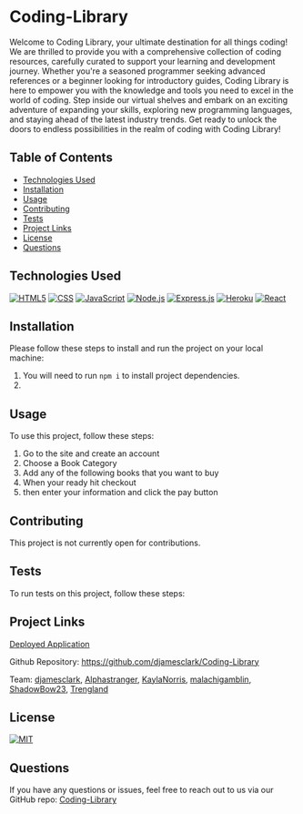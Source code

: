 # Coding-Library
Welcome to Coding Library, your ultimate destination for all things coding! We are thrilled to provide you with a comprehensive collection of coding resources, carefully curated to support your learning and development journey. Whether you're a seasoned programmer seeking advanced references or a beginner looking for introductory guides, Coding Library is here to empower you with the knowledge and tools you need to excel in the world of coding. Step inside our virtual shelves and embark on an exciting adventure of expanding your skills, exploring new programming languages, and staying ahead of the latest industry trends. Get ready to unlock the doors to endless possibilities in the realm of coding with Coding Library!
  
  
## Table of Contents

- [Technologies Used](#technologies-used)
- [Installation](#installation)
- [Usage](#usage)
- [Contributing](#contributing)
- [Tests](#tests)
- [Project Links](#project-links)
- [License](#license)
- [Questions](#questions)

## Technologies Used

[![HTML5](https://img.shields.io/badge/HTML5-v5-orange)](https://developer.mozilla.org/en-US/docs/Web/Guide/HTML/HTML5)
[![CSS](https://img.shields.io/badge/CSS-v3-blue)](https://developer.mozilla.org/en-US/docs/Web/CSS)
[![JavaScript](https://img.shields.io/badge/JavaScript-ES6+-yellow)](https://www.ecma-international.org/ecma-262/)
[![Node.js](https://img.shields.io/badge/Node.js-v14.17.0-green)](https://nodejs.org/)
[![Express.js](https://img.shields.io/badge/Express.js-v4.17.1-lightgrey)](https://expressjs.com/)
[![Heroku](https://img.shields.io/badge/Heroku-deployed-purple)](https://www.heroku.com/)
[![React](https://img.shields.io/badge/React-v16.13.1-61DAFB)](https://react.dev/)


## Installation

Please follow these steps to install and run the project on your local machine:

1. You will need to run `npm i` to install project dependencies.
2. 

  
## Usage
  
To use this project, follow these steps:
1. Go to the site and create an account
2. Choose a Book Category 
3. Add any of the following books that you want to buy
4. When your ready hit checkout 
5. then enter your information and click the pay button 



## Contributing

This project is not currently open for contributions.

## Tests

To run tests on this project, follow these steps:

  
## Project Links
  
[Deployed Application](https://lit-earth-19040-5018388296c4.herokuapp.com/)

Github Repository: https://github.com/djamesclark/Coding-Library

Team: [djamesclark](https://github.com/djamesclark), [Alphastranger](https://github.com/Alphastranger), [KaylaNorris](https://github.com/KaylaNorris), [malachigamblin](https://github.com/malachigamblin), [ShadowBow23](https://github.com/ShadowBox23), [Trengland](https://github.com/Trengland)

## License
[![MIT](https://img.shields.io/badge/MIT-License-red)](https://www.mit.edu/~amini/LICENSE.md)
## Questions

If you have any questions or issues, feel free to reach out to us via our GitHub repo: [Coding-Library](https://github.com/djamesclark/Coding-Library)
